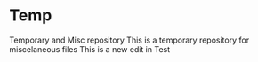 # Temp
Temporary and Misc repository
This is a temporary repository for miscelaneous files
This is a new edit in Test
